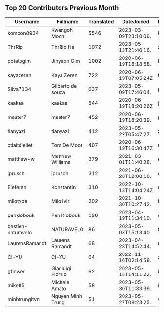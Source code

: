 ## Top 20 Contributors Previous Month ##
|Username|Fullname|Translated|DateJoined|Language|
|--------|--------|----------|----------|-------|
|komoon8934|Kwangoh Moon|5546|2023-03-09T23:10:06.|ko|
|ThrRip|ThrRip He|1072|2023-05-13T21:46:16.|zh_Hans|
|potatogim|Jihyeon Gim|1002|2020-06-19T18:18:58.|ko|
|kayazeren|Kaya Zeren|722|2020-06-19T07:05:24Z|tr|
|Silva7134|Gilberto de souza|637|2023-05-09T17:46:04.|pt_BR|
|kaakaa|kaakaa|544|2020-06-19T18:20:26Z|ja|
|master7|master7|452|2020-06-19T18:20:39.|pl|
|tianyazi|tianyazi|412|2023-05-22T05:47:27.|zh_Hans|
|ctlaltdieliet|Tom De Moor|407|2020-06-19T16:30:47Z|nl|
|matthew-w|Matthew Williams|379|2021-03-01T11:40:28.|en_AU|
|jprusch|jprusch|312|2021-06-28T12:00:18.|de|
|Eleferen|Konstantin|310|2022-10-13T14:04:24Z|ru|
|milotype|Milo Ivir|202|2021-10-30T10:27:42.|hr|
|panklobouk|Pan Klobouk|190|2023-04-19T11:34:10.|cs|
|bastien-naturavelo|NATURAVELO|86|2023-05-03T15:13:40.|fr|
|LaurensRamandt|Laurens Ramandt|68|2023-04-28T14:52:44.|nl|
|CI-YU|CI-YU|64|2022-11-16T02:14:58.|zh_Hant|
|gflower|Gianluigi Fiorillo|62|2023-05-18T14:11:22.|it|
|mike85|Michele Amato|58|2023-05-30T11:33:39.|it|
|minhtrungitvn|Nguyen Minh Trung|51|2023-05-27T08:23:25.|vi|
